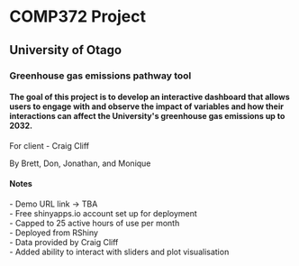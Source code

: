 <h1>COMP372 Project</h1>
<h2>University of Otago</h2>
<h3>Greenhouse gas emissions pathway tool</h3>
<h4>The goal of this project is to develop an interactive dashboard that allows users to engage with and observe 
the impact of variables and how their interactions can affect the University's greenhouse gas emissions up to 2032.</h4>
For client - Craig Cliff

By Brett, Don, Jonathan, and Monique


<h4>Notes</h4>
- Demo URL link -> TBA<br>
- Free shinyapps.io account set up for deployment<br>
- Capped to 25 active hours of use per month<br>
- Deployed from RShiny<br>
- Data provided by Craig Cliff<br>
- Added ability to interact with sliders and plot visualisation<br>
